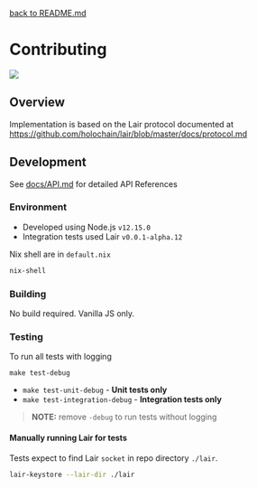 [back to README.md](README.md)

# Contributing
[![](https://img.shields.io/github/workflow/status/holochain/lair-client-js/Node.js%20CI/develop?style=flat-square&label=develop)](https://github.com/holochain/lair-client-js)

## Overview
Implementation is based on the Lair protocol documented at https://github.com/holochain/lair/blob/master/docs/protocol.md


## Development

See [docs/API.md](docs/API.md) for detailed API References

### Environment

- Developed using Node.js `v12.15.0`
- Integration tests used Lair `v0.0.1-alpha.12`

Nix shell are in `default.nix`
```bash
nix-shell
```

### Building
No build required.  Vanilla JS only.

### Testing

To run all tests with logging
```
make test-debug
```

- `make test-unit-debug` - **Unit tests only**
- `make test-integration-debug` - **Integration tests only**

> **NOTE:** remove `-debug` to run tests without logging


#### Manually running Lair for tests

Tests expect to find Lair `socket` in repo directory `./lair`.
```bash
lair-keystore --lair-dir ./lair
```
